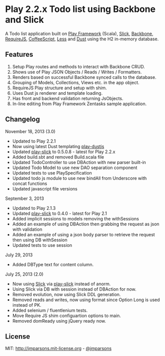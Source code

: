 # Play 2.2.x Todo list using Backbone and Slick
A Todo list application built on [Play Framework](http://www.playframework.com) (Scala), [Slick](http://slick.typesafe.com/), [Backbone](http://backbonejs.org), [RequireJS](http://requirejs.org), [CoffeeScript](http://coffeescript.org), [Less](http://lesscss.org) and [Dust](http://linkedin.github.io/dustjs/) using the H2 in-memory database.

## Features
1. Setup Play routes and methods to interact with Backbone CRUD.
2. Shows use of Play JSON Objects / Reads / Writes / Formatters.
3. Renders based on successful Backbone synced calls to the database.
4. Grouping of Models, Collections, Views etc. in the app object.
5. RequireJS Play structure and setup with shim.
6. Uses Dust js renderer and template loading.
7. Has front and backend validation returning JsObjects.
8. In-line editing from Play Framework Zentasks sample application.

## Changelog

November 18, 2013 (3.0)

- Updated to Play 2.2.1
- Now using latest Dust templating [play-dustjs](https://github.com/jmparsons/play-dustjs)
- Updated [play-slick](https://github.com/freekh/play-slick) to 0.5.0.8 - latest for Play 2.2.x
- Added build.sbt and removed Build.scala file
- Updated TodoController to use DBAction with new parser built-in
- Updated Todo Model to use new DAO separation component
- Updated tests to use PlaySpecification
- Updated todo js module to use new bindAll from Underscore with concat functions
- Updated javascript file versions

September 3, 2013

- Updated to Play 2.1.3
- Updated [play-slick](https://github.com/freekh/play-slick) to 0.4.0 - latest for Play 2.1
- Added implicit sessions to models removing the withSessions
- Added an example of using DBAction then grabbing the request as json with validation
- Added an example of using a json body parser to retrieve the request then using DB withSession
- Updated tests to use session

July 29, 2013

- Added DBType text for content column.

July 25, 2013 (2.0)

- Now using [Slick](http://slick.typesafe.com/) via [play-slick](https://github.com/freekh/play-slick) instead of anorm.
- Using Slick via DB with session instead of DBAction for now.
- Removed evolution, now using Slick DDL generation.
- Removed reads and writes, now using format since Option Long is used instead of PK.
- Added selenium / fluentlenium tests.
- Move Require JS shim configuartion options to main.
- Removed domReady using jQuery ready now.

## License
MIT: <http://jmparsons.mit-license.org> - [@jmparsons](http://twitter.com/jmparsons)
